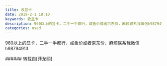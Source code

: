 ```yaml
---
title: 收显卡
date: 2019-2-1 18:10
keywords: 收显卡
description: 960以上的显卡，二手一手都行，咸鱼价或者京东价，麻烦联系我微信h98794913
categories: used
---
```

<td class="t_f" id="postmessage_2879338">

960以上的显卡，二手一手都行，咸鱼价或者京东价，麻烦联系我微信h98794913<br/>
</td>
###### 转载自[菲龙网]